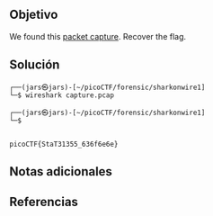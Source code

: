 ## Objetivo
We found this [packet capture](https://jupiter.challenges.picoctf.org/static/483e50268fe7e015c49caf51a69063d0/capture.pcap). Recover the flag.
## Solución
```
┌──(jars㉿jars)-[~/picoCTF/forensic/sharkonwire1]
└─$ wireshark capture.pcap 
                                                                             
┌──(jars㉿jars)-[~/picoCTF/forensic/sharkonwire1]
└─$                       


picoCTF{StaT31355_636f6e6e}
```
## Notas adicionales
## Referencias 